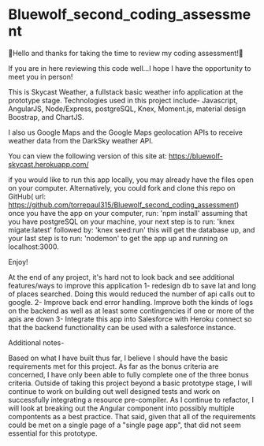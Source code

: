 # Bluewolf_second_coding_assessment

🎉Hello and thanks for taking the time to review my coding assessment!🎉

If you are in here reviewing this code well...I hope I have the opportunity to meet you in person!

This is Skycast Weather, a fullstack basic weather info application at the prototype stage.
Technologies used in this project include- Javascript, AngularJS, Node/Express, postgreSQL, Knex, Moment.js, material design Boostrap, and ChartJS.

I also us Google Maps and the Google Maps geolocation APIs to receive weather data from the DarkSky weather API.

You can view the following version of this site at:
 https://bluewolf-skycast.herokuapp.com/

if you would like to run this app locally, you may already have the files open on your computer.  Alternatively, you could fork and clone this repo on GitHub( url: https://github.com/torrepaul315/Bluewolf_second_coding_assessment)
once you have the app on your computer, run:
'npm install'
assuming that you have postgreSQL on your machine, your next step is to run:
'knex migate:latest'
followed by:
'knex seed:run'
this will get the database up, and your last step is to run:
'nodemon'
to get the app up and running on localhost:3000.

Enjoy!

At the end of any project, it's hard not to look back and see additional features/ways to improve this application
1- redesign db to save lat and long of places searched.  Doing this would reduced the number of api calls out to google.
2- Improve back end error handling.  Improve both the kinds of logs on the backend as well as at least some contingencies if one or more of the apis are down
3- Integrate this app into Salesforce with Heroku connect so that the backend functionality can be used with a salesforce instance.


Additional notes-

Based on what I have built thus far, I believe I should have the basic requirements met for this project.  As far as the bonus criteria are concerned, I have only been able to fully complete one of the three bonus criteria.  Outside of taking this project beyond a basic prototype stage, I will continue to work on building out well designed tests and work on successfully integrating a resource pre-compiler.  As I continue to refactor, I will look at breaking out the Angular component into possibly multiple compontents as a best practice.  That said, given that all of the requirements could be met on a single page of a "single page app", that did not seem essential for this prototype.
